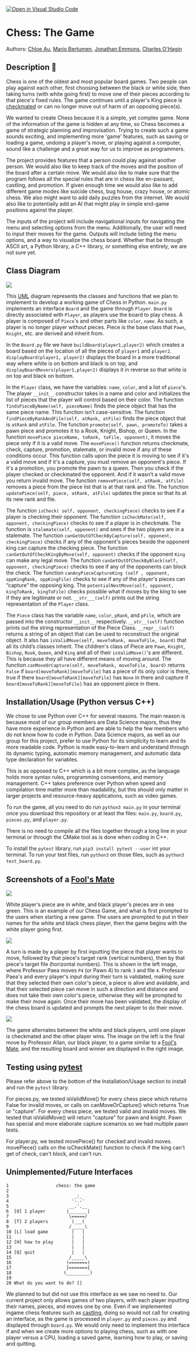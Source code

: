 [![Open in Visual Studio Code](https://classroom.github.com/assets/open-in-vscode-c66648af7eb3fe8bc4f294546bfd86ef473780cde1dea487d3c4ff354943c9ae.svg)](https://classroom.github.com/online_ide?assignment_repo_id=8880745&assignment_repo_type=AssignmentRepo)


# Chess: The Game
 
 Authors: [Chloe Au](https://github.com/lumpydumpling), [Mario Bertumen](https://github.com/mahonaisse), [Jonathan Emmons](https://github.com/Jonathanace), [Charles O'Hagin](https://github.com/CharlesEOhagin)


## Description 📝
Chess is one of the oldest and most popular board games. Two people can play against each other, first choosing between the black or white side, then taking turns (with white going first) to move one of their pieces according to that piece's fixed rules. The game continues until a player's King piece is [checkmated](https://www.chess.com/terms/check-chess#:~:text=When%20a%20king%20is%20attacked,must%20get%20out%20of%20check!) or can no longer move out of harm of an opposing piece(s).

We wanted to create Chess because it is a simple, yet complex game. None of the information of the game is hidden at any time, so Chess becomes a game of strategic planning and improvisation. Trying to create such a game sounds exciting, and implementing more 'game' features, such as saving or loading a game, undoing a player's move, or playing against a computer, sound like a challenge and a great way for us to improve as programmers.

The project provides features that a person could play against another person. We would also like to keep track of the moves and the position of the board after a certain move. We would also like to make sure that the program follows all the special rules that are in chess like en-passant, castling, and promotion. If given enough time we would also like to add different game modes like suicide chess, bug house, crazy house, or atomic chess. We also might want to add daily puzzles from the internet. We would also like to potentially add an AI that might play in simple end-game positions against the player.

The inputs of the project will include navigational inputs for navigating the menu and selecting options from the menu. Additionally, the user will need to input their moves for the game. Outputs will include listing the menu options, and a way to visualize the chess board. Whether that be through ASCII art, a Python library, a C++ library, or something else entirely, we are not sure yet.


## Class Diagram 
![](images/diagram_of_python_chess_class.png)

This [UML](https://www-sop.inria.fr/axis/cbrtools/usermanual-eng/Print/UMLNotationPrint.html#:~:text=The%20UML%20notation%20is%20a,classes%2C%20objects%20and%20sequence%20diagrams) diagram represents the classes and functions that we plan to implement to develop a working game of Chess in Python. `main.py` implements an interface `Board` and the game through `Player`.
`Board` is directly associated with `Player`, as players use the board to play chess. A player is composed of `Piece`'s and other parts like `color`, `name`. As such, a player is no longer player without pieces. Piece is the base class that `Pawn`, `Knight`, etc. are derived and inherit from.

In the `Board.py` file we have `buildBoard(player1,player2)` which creates a board based on the location of all the pieces of `player1` and `player2`. `displayBoard(player1, player2)` displays the board in a more traditional way where white is on bottom and black is on top, and `displayBoardRevers(player1,player2)` displays it in reverse so that white is on top and black on bottom.

In the `Player` class, we have the variables: `name`, `color`, and a list of `piece`'s. The player `__init__` constructor takes in a name and color and initializes the list of pieces that the player will control based on their color. The function `findsPieceByName(self, pieceName)` finds the piece object that has the same piece name. This function isn’t case-sensitive. The function `findPieceByRankAndFile(self, atRank, atFile)` finds the piece object that is `atRank` and `atFile`. The function `promote(self, pawn, promoteTo)` takes a pawn piece and promotes it to a Rook, Knight, Bishop, or Queen. In the function `movePiece pieceName, toRank, toFile, opponent)`, it moves the piece only if it is a valid move. The `movePiece()` function returns checkmate, check, capture, promotion, stalemate, or invalid move if any of these conditions occur. This function calls upon the piece it is moving to see if it's a valid move and if it's a capture, you must remove an opponent's piece. If it's a promotion, you promote the pawn to a queen. Then you check if the player checked or checkmated the opponent. And if it wasn’t a valid move you return invalid move. The function `removePiece(self, atRank, atFile)` removes a piece from the piece list that is at that rank and file. The function `updatePiece(self, piece, atRank, atFile)` updates the piece so that its at its new rank and file.

The function `isCheck( self, opponent, checkingPiece)` checks to see if a player is checking their opponent. The function `isCheckMate(self, opponent, checkingPiece)` checks to see if a player is in checkmate. The function is `stalemate(self, opponent)` and sees if the two players are in a stalemate. The function `canGetOutOfCheckByCapture(self, opponent, checkingPiece)` checks if any of the opponent's pieces beside the opponent king can capture the checking piece. The function `canGetOutOfCheckKingByMove(self, opponent)` checks if the opponent `King` can make any legal move. The function `canGetOutOfCheckByBlock(self,  opponent, checkingPiece)` checks to see if any of the opponents can block the check. The function `canAnyPieceCaptureKing (self , opponent, oppKingRank, oppKingFile)` checks to see if any of the player's pieces can “capture” the opposing king. The `potentialNextMove(self, opponent, kingToRank, kingToFile)` checks possible what if moves by the king to see if they are legitimate or not. `__str___(self)` prints out the string representation of the `Player` class. 

The `Piece` class has the variable `name`, `color`, `pRank`, and `pFile`, which are passed into the constructor `__init__` respectively. `__str__(self)` function prints out the string representation of the Piece Class. `__repr__(self)` returns a string of an object that can be used to reconstruct the original object. It also has `isValidMove(self, moveToRank, moveToFile, board)` that all its child’s classes inherit. The children's class of Piece are `Pawn`, `Knight`, `Bishop`, `Rook`, `Queen`, and `King` and all of their `isValidMove()`'s are different. This is because they all have different means of moving around. The function `canMoveOrCapture(self, moveToRank, moveToFile, board)` returns `False` if `board[moveToRank][moveToFile]` has a piece of its only color is there, true if there `board[moveToRank][moveToFile]` has `None` in there and capture if `board[moveToRank][moveToFile]` has an opponent piece in there. 


 ## Installation/Usage (Python versus C++)

 We chose to use Python over C++ for several reasons. The main reason is because most of our group members are Data Science majors, thus they have more experience in Python and are able to help the few members who do not know how to code in Python. Data Science majors, as well as our group for this project, prefer to use Python for its simplicity to learn and its more readable code. Python is made easy-to-learn and understand through its dynamic typing, automatic memory management, and automatic data type declaration for variables.
 
 This is as opposed to C++ which is a bit more complex, as the language holds more syntax rules, programming conventions, and memory management. C++ takes preference over Python when speed and compilation time matter more than readability, but this should only matter in larger projects and resource-heavy applications, such as video games. 
 
 To run the game, all you need to do run `python3 main.py` in your terminal once you download this repository or at least the files: `main.py`, `board.py`, `pieces.py`, and `player.py`. 

 There is no need to compile all the files together through a long line in your terminal or through the CMake tool as is done when coding in C++.

 To install the `pytest` library, run `pip3 install pytest --user` int your terminal. To run your test files, run `python3` on those files, such as `python3 test_board.py`.

 ## Screenshots of a [Fool's Mate](https://www.chess.com/terms/fools-mate)
 ![](images/screenshot_of_name_entries_with_board_display_and_prompt.png)

 White player's piece are in white, and black player's pieces are in sea green. This is an example of our Chess Game, and what is first prompted to the users when starting a new game. The users are prompted to put in their names for the white and black chess player, then the game begins with the white player going first.


![](images/screenshot_of_white_first_move.png)

A turn is made by a player by first inputting the piece that player wants to move, followed by that piece's target rank (vertical numbers), then by that piece's target file (horizontal numbers). This is shown in the left image, where Professor Paea moves `P4` (or Pawn 4) to rank `3` and file `4`. Professor Paea's and every player's input during their turn is validated, making sure that they selected their own color's piece, a piece is alive and available, and that their selected piece can move in such a direction and distance and does not take their own color's piece, otherwise they will be prompted to make their move again. Once their move has been validated, the display of the chess board is updated and prompts the next player to do their move.


![](images/screenshot_of_final_move_and_checkmate.png)

The game alternates between the white and black players, until one player is checkmated and the other player wins. The image on the left is the final move by Professor Allan, our black player, to a game similar to a [Fool's Mate](https://www.chess.com/terms/fools-mate), and the resulting board and winner are displayed in the right image.


 ## Testing using [pytest](https://docs.pytest.org/en/7.2.x/index.html)

 Please refer above to the bottom of the Installation/Usage section to install and run the `pytest` library.

For pieces.py, we tested isValidMove() for every chess piece which returns False for invalid moves, or calls on canMoveOrCapture() which returns True or "capture". For every chess piece, we tested valid and invalid moves. We tested that isValidMove() will return "capture" for pawn and knight. Pawn has special and more elaborate capture scenarios so we had multiple pawn tests. 

For player.py, we tested movePiece() for checked and invalid moves. movePiece() calls on the isCheckMate() function to check if the king can't get of check, can't block, and can't run.


 ## Unimplemented/Future Interfaces
```
1                  chess: the game
2
3                         _:_
4                        '-.-'
5                       __.'.__
6  [O] 1 player        |_______|
7                       \=====/
8  [T] 2 players         )___(
9                       /_____\
10 [L] load game         |   |
11                       |   |
12 [H] how to play       |   |
13                       |   |
14 [Q] quit              |   |
15                      /_____\
16                     (=======)
17                     }======={
18                    (_________)
19 
20 What do you want to do? []
```
We planned to but did not use this interface as we saw no need to. Our current project only allows games of two players, with each player inputting their names, pieces, and moves one by one. Even if we implemented ingame chess features such as [castling](https://www.chess.com/lessons/playing-the-game/castling), doing so would not call for creating an interface, as the game is processed in `player.py` and `pieces.py` and displayed through `board.py`. We would only need to implement this interface if and when we create more options to playing chess, such as with one player versus a CPU, loading a saved game, learning how to play, or saving and quitting.